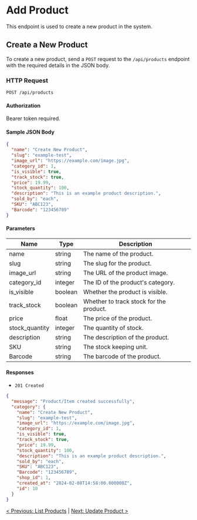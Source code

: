 # Add Product

This endpoint is used to create a new product in the system.

## Create a New Product

To create a new product, send a `POST` request to the `/api/products` endpoint with the required details in the JSON body.

### HTTP Request

`POST /api/products`

#### Authorization

Bearer token required.

#### Sample JSON Body

```json
{
  "name": "Create New Product",
  "slug": "example-test",
  "image_url": "https://example.com/image.jpg",
  "category_id": 1,
  "is_visible": true,
  "track_stock": true,
  "price": 19.99,
  "stock_quantity": 100,
  "description": "This is an example product description.",
  "sold_by": "each",
  "SKU": "ABC123",
  "Barcode": "123456789"
}
```

#### Parameters

| Name             | Type    | Description                        |
|------------------|---------|------------------------------------|
| name             | string  | The name of the product.           |
| slug             | string  | The slug for the product.          |
| image_url        | string  | The URL of the product image.      |
| category_id      | integer | The ID of the product's category.  |
| is_visible       | boolean | Whether the product is visible.    |
| track_stock      | boolean | Whether to track stock for the product. |
| price            | float   | The price of the product.          |
| stock_quantity   | integer | The quantity of stock.             |
| description      | string  | The description of the product.    |
| SKU              | string  | The stock keeping unit.            |
| Barcode          | string  | The barcode of the product.        |

#### Responses

- `201 Created`

```json
{
  "message": "Product/Item created successfully",
  "category": {
    "name": "Create New Product",
    "slug": "example-test",
    "image_url": "https://example.com/image.jpg",
    "category_id": 1,
    "is_visible": true,
    "track_stock": true,
    "price": 19.99,
    "stock_quantity": 100,
    "description": "This is an example product description.",
    "sold_by": "each",
    "SKU": "ABC123",
    "Barcode": "123456789",
    "shop_id": 1,
    "created_at": "2024-02-08T14:58:00.000000Z",
    "id": 10
  }
}
```

[< Previous: List Products](/products-management/list-products.md) | [Next: Update Product >](/products-management/update-product.md)